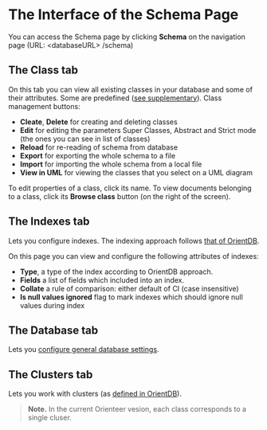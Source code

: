 # The Interface of the Schema Page

You can access the Schema page by clicking **Schema** on the navigation page (URL: &lt;databaseURL&gt; /schema)

## The Class tab

On this tab you can view all existing classes in your database and some of their attributes. Some are predefined ([see supplementary](https://orienteer.gitbooks.io/orienteer/content/supplementary_predefined_classes.html)).
Class management buttons:
* **Cleate**, **Delete**  for creating and deleting classes
* **Edit**  for editing the parameters Super Classes, Abstract and Strict mode (the ones you can see in list of classes)
* **Reload**  for re-reading of schema from database
* **Export** for exporting the whole schema to a file 
* **Import** for importing the whole schema from a local file
* **View in UML** for viewing the classes that you select on a UML diagram

To edit properties of a class, click its name.
To view documents belonging to a class, click its **Browse class** button (on the right of the screen).

## The Indexes tab

Lets you configure indexes. The indexing approach follows [that of OrientDB](http://orientdb.com/docs/2.1/Indexes.html).

On this page you can view and configure the following attributes of indexes:
* **Type**, a type of the index according to OrientDB approach.
* **Fields** a list of fields which included into an index.
* **Collate** a rule of comparison: either default of CI (case insensitive)
* **Is null values ignored** flag to mark indexes which should ignore null values during index

## The Database tab

Lets you [configure general database settings](https://orienteer.gitbooks.io/orienteer/content/creating_a_database_and_configuring_its_properties.html).
## The Clusters tab

Lets you work with clusters (as [defined in OrientDB](http://orientdb.com/docs/2.0/orientdb.wiki/Tutorial-Clusters.html)). 
> **Note.** In the current Orienteer vesion, each class corresponds to a single cluser. 
